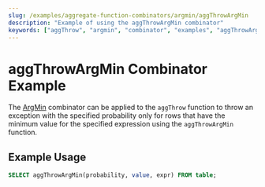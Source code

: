 ```yaml
---
slug: /examples/aggregate-function-combinators/argmin/aggThrowArgMin
description: "Example of using the aggThrowArgMin combinator"
keywords: ["aggThrow", "argmin", "combinator", "examples", "aggThrowArgMin"]
---
```


# aggThrowArgMin Combinator Example

The [ArgMin](/sql-reference/aggregate-functions/combinators#-argmin) combinator can be applied to the `aggThrow` function to throw an exception with the specified probability only for rows that have the minimum value for the specified expression using the `aggThrowArgMin` function.

## Example Usage

```sql
SELECT aggThrowArgMin(probability, value, expr) FROM table;
```

